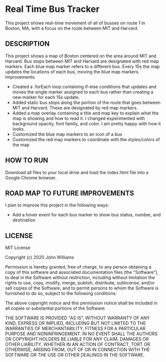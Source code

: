# Real Time Bus Tracker
This project shows real-time movement of all of busses on route 1 in Boston, MA, with a focus on the route between MIT and Harvard. 

## DESCRIPTION 
This project shows a map of Boston centered on the area around MIT and Harvard. Bus stops between MIT and Harvard are designated with red map markers. Each blue map marker refers to a different bus. Every 15s the map updates the locations of each bus, moving the blue map markers. 
Improvements:
- Created a .forEach loop containing if-else conditions that updates and moves the single marker assigned to each bus rather than creating a new marker for each 15s update.
- Added static bus stops along the portion of the route that goes between MIT and Harvard. These are designated by red map markers. 
- Added a map overlay containing a title and map key to explain what the map is showing and how to read it. I changed experimented with background opacity, font family, and color. I am pretty happy with how it looks.
- Customized the blue map markers to an icon of a bus
- Customized the red map markers to coordinate with the styles/colors of the map

## HOW TO RUN
Download all files to your local drive and load the index.html file into a Google Chrome browser.

## ROAD MAP TO FUTURE IMPROVEMENTS
I plan to improve this project in the following ways:
- Add a hover event for each bus marker to show bus status, number, and destination

## LICENSE
MIT License

Copyright (c) 2020 John Williams

Permission is hereby granted, free of charge, to any person obtaining a copy of this software and associated documentation files (the "Software"), to deal in the Software without restriction, including without limitation the rights to use, copy, modify, merge, publish, distribute, sublicense, and/or sell copies of the Software, and to permit persons to whom the Software is furnished to do so, subject to the following conditions:

The above copyright notice and this permission notice shall be included in all copies or substantial portions of the Software.

THE SOFTWARE IS PROVIDED "AS IS", WITHOUT WARRANTY OF ANY KIND, EXPRESS OR IMPLIED, INCLUDING BUT NOT LIMITED TO THE WARRANTIES OF MERCHANTABILITY, FITNESS FOR A PARTICULAR PURPOSE AND NONINFRINGEMENT. IN NO EVENT SHALL THE AUTHORS OR COPYRIGHT HOLDERS BE LIABLE FOR ANY CLAIM, DAMAGES OR OTHER LIABILITY, WHETHER IN AN ACTION OF CONTRACT, TORT OR OTHERWISE, ARISING FROM, OUT OF OR IN CONNECTION WITH THE SOFTWARE OR THE USE OR OTHER DEALINGS IN THE SOFTWARE.
